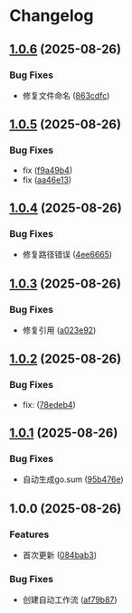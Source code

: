 # Changelog

## [1.0.6](https://github.com/callacat/cdn-speed-test/compare/v1.0.5...v1.0.6) (2025-08-26)


### Bug Fixes

* 修复文件命名 ([863cdfc](https://github.com/callacat/cdn-speed-test/commit/863cdfc46b3aec1389309debeced024268647486))

## [1.0.5](https://github.com/callacat/cdn-speed-test/compare/v1.0.4...v1.0.5) (2025-08-26)


### Bug Fixes

* fix ([f9a49b4](https://github.com/callacat/cdn-speed-test/commit/f9a49b4440ffd4e2248d9d7750378c18998585f2))
* fix ([aa46e13](https://github.com/callacat/cdn-speed-test/commit/aa46e13c8acedd02241537d99c2050cfc70116ec))

## [1.0.4](https://github.com/callacat/cdn-speed-test/compare/v1.0.3...v1.0.4) (2025-08-26)


### Bug Fixes

* 修复路径错误 ([4ee6665](https://github.com/callacat/cdn-speed-test/commit/4ee6665d2795ce8f55aace5544b2a218ba42dc38))

## [1.0.3](https://github.com/callacat/cdn-speed-test/compare/v1.0.2...v1.0.3) (2025-08-26)


### Bug Fixes

* 修复引用 ([a023e92](https://github.com/callacat/cdn-speed-test/commit/a023e92c7ade293dfd91ee933aa708c0dfe7c955))

## [1.0.2](https://github.com/callacat/cdn-speed-test/compare/v1.0.1...v1.0.2) (2025-08-26)


### Bug Fixes

* fix:  ([78edeb4](https://github.com/callacat/cdn-speed-test/commit/78edeb4ac5bf77cf1e0cde6953498718a8f9781d))

## [1.0.1](https://github.com/callacat/cdn-speed-test/compare/v1.0.0...v1.0.1) (2025-08-26)


### Bug Fixes

* 自动生成go.sum ([95b476e](https://github.com/callacat/cdn-speed-test/commit/95b476e0f4100db7d8970d6a9e8a3308810d989e))

## 1.0.0 (2025-08-26)


### Features

* 首次更新 ([084bab3](https://github.com/callacat/cdn-speed-test/commit/084bab3cf121445ff47829489a30efc65113fc98))


### Bug Fixes

* 创建自动工作流 ([af79b87](https://github.com/callacat/cdn-speed-test/commit/af79b875d15098977fe0446e72f2d500e7f60546))
